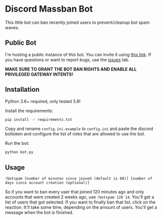 # Discord Massban Bot

This little bot can ban recently joined users to prevent/cleanup bot spam waves.

## Public Bot

I'm hosting a public instance of this bot. You can invite it using [this link](https://discord.com/oauth2/authorize?client_id=907638667600883795&scope=bot&permissions=4). If you have questions or want to report bugs, use the [issues](https://github.com/muckelba/ValoBattlepassCalcBot/issues) tab.

**MAKE SURE TO GRANT THE BOT BAN RIGHTS AND ENABLE ALL PRIVILEGED GATEWAY INTENTS!**

## Installation

Python 3.6+ required, only tested 3.8!

Install the requirements:
```bash
pip install -r requirements.txt
```

Copy and rename `config.ini.example` to `config.ini` and paste the discord bottoken and configure the list of roles that are allowed to use the bot. 

Run the bot:
```bash
python bot.py
```

## Usage

`!botspam [number of minutes since joined (default is 60)] [number of days since account creation (optional)]`

So if you want to ban every user that joined 120 minutes ago and only accounts that were created 2 weeks ago, use `!botspam 120 14`. You'll get a list of users that got selected. If you want to finally ban that list, click on the reaction. It'll take some time, depending on the amount of users. You'll get a message when the bot is finished.
